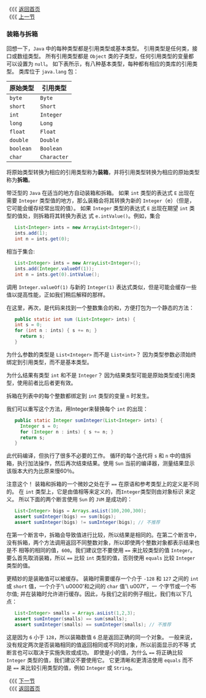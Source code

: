 《《《 [返回首页](../README.md)      <br/>
《《《 [上一节](01_Generics.md)

### 装箱与拆箱

回想一下，`Java` 中的每种类型都是引用类型或基本类型。 引用类型是任何类，接口或数组类型。 所有引用类型都是 `Object` 类的子类型，任何引用类型的变量都
可以设置为 `null`。 如下表所示，有八种基本类型，每种都有相应的类库的引用类型。 类库位于 `java.lang` 包：
  
原始类型 | 引用类型
---|---
`byte` |`Byte`
`short` |`Short`
`int` |`Integer`
`long` |`Long`
`float` |`Float`
`double` |`Double`
`boolean` |`Boolean`
`char` |`Character`

将原始类型转换为相应的引用类型称为**装箱**，并将引用类型转换为相应的原始类型称为**拆箱**。

带泛型的 `Java` 在适当的地方自动装箱和拆箱。 如果 `int` 类型的表达式 `E` 出现在需要 `Integer` 类型值的地方，那么装箱会将其转换为新的
`Integer`（e）（但是，它可能会缓存经常出现的值）。 如果 `Integer` 类型的表达式 `E` 出现在期望 `int` 类型的值处，则拆箱将其转换为表达
式 `e.intValue()`。例如，集合

```java
   List<Integer> ints = new ArrayList<Integer>();
   ints.add(1);
   int n = ints.get(0);
```
  
相当于集合:
  
```java
   List<Integer> ints = new ArrayList<Integer>();
   ints.add(Integer.valueOf(1));
   int n = ints.get(0).intValue();
```
  
调用 `Integer.valueOf(1)` 与新的 `Integer(1)` 表达式类似，但是可能会缓存一些值以提高性能，正如我们稍后解释的那样。

在这里，再次，是代码来找到一个整数集合的和，方便打包为一个静态的方法：

```java
   public static int sum (List<Integer> ints) {
   int s = 0;
   for (int n : ints) { s += n; }
     return s;
   }
```
  
为什么参数的类型是 `List<Integer>` 而不是 `List<int>`？ 因为类型参数必须始终绑定到引用类型，而不是基本类型。 

为什么结果有类型 `int` 和不是 `Integer`？ 因为结果类型可能是原始类型或引用类型，使用前者比后者更有效。

拆箱在列表中的每个整数都绑定到 `int` 类型的变量 `n` 时发生。  

我们可以重写这个方法，用Integer来替换每个 `int` 的出现：

```java
   public static Integer sumInteger(List<Integer> ints) {
     Integer s = 0;
     for (Integer n : ints) { s += n; }
     return s;
   }
```

此代码编译，但执行了很多不必要的工作。 循环的每个迭代将 `s` 和 `n` 中的值拆箱，执行加法操作，然后再次结束结果。使用 `Sun` 当前的编译器，测量结果显示
该版本大约为比原来慢60％。
  
注意这个！ 装箱和拆箱的一个微妙之处在于 `==` 在原语和参考类型上的定义是不同的。 在 `int` 类型上，它是由值相等来定义的，而`Integer`类型则由对象标识
来定义。 所以下面的两个断言使用 `Sun` 的 `JVM` 是成功的： 
  
```java
   List<Integer> bigs = Arrays.asList(100,200,300);
   assert sumInteger(bigs) == sum(bigs);
   assert sumInteger(bigs) != sumInteger(bigs); // 不推荐
```

在第一个断言中，拆箱会导致值进行比较，所以结果是相同的。在第二个断言中，没有拆箱，两个方法调用返回不同整数对象，所以即使两个整数对象都表示结果也是不
相等的相同的值，`600`。我们建议您不要使用 `==` 来比较类型的值 `Integer`。 要么首先取消装箱，所以 `==` 比较 `int` 类型的值，否则使用 `equals` 比较
`Integer`类型的值。
 
更精妙的是装箱值可以被缓存。 装箱时需要缓存一个介于 `-128` 和 `127` 之间的 `int` 或 `short` 值，一个介于'\ u0000'和之间的 `char` 值'\ u007f'，一
个字节或一个布尔值; 并在装箱时允许进行缓存。因此，与我们之前的例子相比，我们有以下几点：

```java
   List<Integer> smalls = Arrays.asList(1,2,3);
   assert sumInteger(smalls) == sum(smalls);
   assert sumInteger(smalls) == sumInteger(smalls); // 不推荐
```
 
这是因为 `6` 小于 `128`，所以装箱数值 `6` 总是返回正确的同一个对象。 一般来说，没有规定两次是否装箱相同的值返回相同或不同的对象，所以前面显示的不等
式断言也可以取决于实施失败或成功。 即使是小的值，为什么 `==` 将正确比较 `Integer` 类型的值，我们建议不要使用它。 它更清晰和更清洁使用 `equals` 而不
是 `==` 来比较引用类型的值，例如 `Integer` 或 `String`。
 
《《《 [下一节](03_Foreach.md)   <br/>
《《《 [返回首页](../README.md)
